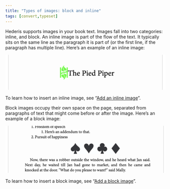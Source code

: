 ```yaml
---
title: "Types of images: block and inline"
tags: [convert,typeset]
---
```

 
<html><body><section data-type="chapter" class="hsecchapter" data-hederis-type="hsecchapter" id="block-and-inline-images" data-pi-attrs="id: block-and-inline-images; data-tags: convert,typeset;" role="doc-chapter" data-tags="convert,typeset" data-author-name=" " data-book-title=" " title="Types of images: block and inline"><p class="hblkp" data-hederis-type="hblkp" id="p3iWUAATH">Hederis supports images in your book text. Images fall into two categories: inline, and block. An inline image is part of the flow of the text. It typically sits on the same line as the paragraph it is part of (or the first line, if the paragraph has multiple line). Here&#8217;s an example of an inline image:</p><img data-hederis-type="hblkimg" class="hblkimg" id="pDAM404Dn" src="/images/imgtypes1.png" data-img-src="/images/imgtypes1.png"/><p class="hblkp" data-hederis-type="hblkp" id="prPvAIpMS">To learn how to insert an inline image, see &#8220;<a href="{% link _docs/add-an-inline-image.md %}" class="hspana" data-hederis-type="hspana" id="pWlV28BUe">Add an inline image</a>&#8221;.</p><p class="hblkp" data-hederis-type="hblkp" id="p5iu5TDIx">Block images occupy their own space on the page, separated from paragraphs of text that might come before or after the image. Here&#8217;s an example of a block image:</p><img data-hederis-type="hblkimg" class="hblkimg" id="pE4J44KlQ" src="/images/imgtypes2.png" data-img-src="/images/imgtypes2.png"/><p class="hblkp" data-hederis-type="hblkp" id="psVVOpl2L">To learn how to insert a block image, see &#8220;<a href="{% link _docs/add-an-image.md %}" class="hspana" data-hederis-type="hspana" id="pvil4G2sO">Add a block image</a>&#8221;.</p></section></body></html>
